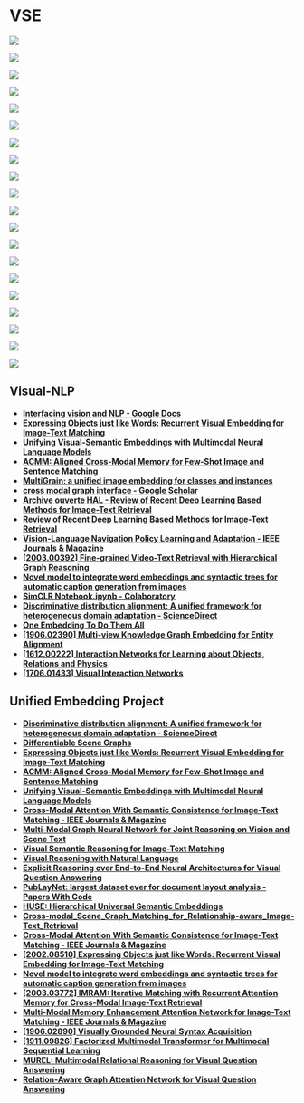 # VSE

![](<images/2020-07-24-01-01-21.png>)

![](images/2020-07-24-01-01-39.png)

![](<images/2020-07-24-01-01-59.png>)

![](<images/2020-07-24-01-02-13.png>)

![](images/2020-07-24-01-02-27.png)

![](<images/2020-07-24-01-02-50.png>)

![](<images/2020-07-24-01-02-59.png>)

![](<images/2020-07-24-01-04-26.png>)

![](<images/2020-07-24-01-04-46.png>)

![](images/2020-07-24-01-05-03.png)

![](images/2020-07-24-01-05-22.png)

![](<images/2020-07-24-01-06-46 (1).png>)

![](images/2020-07-24-01-07-02.png)

![](images/2020-07-24-01-07-48.png)

![](images/2020-07-24-01-08-05.png)

![](<images/2020-07-24-01-08-23 (1).png>)

![](images/2020-07-24-01-08-45.png)

![](images/2020-07-24-01-08-56.png)

![](images/2020-07-24-01-09-10.png)

![](<images/2020-07-24-01-09-32 (1).png>)

## Visual-NLP

* [**Interfacing vision and NLP - Google Docs**](https://docs.google.com/document/d/1MfQG6LdutZdOhELpfQSkMuxVMxsEUYtSQ7nS5WToyCU/edit?ts=5e7ca588)
* [**Expressing Objects just like Words: Recurrent Visual Embedding for Image-Text Matching**](https://arxiv.org/abs/2002.08510.pdf)
* [**Unifying Visual-Semantic Embeddings with Multimodal Neural Language Models**](https://arxiv.org/abs/1411.2539.pdf)
* [**ACMM: Aligned Cross-Modal Memory for Few-Shot Image and Sentence Matching**](http://openaccess.thecvf.com/content\_ICCV\_2019/papers/Huang\_ACMM\_Aligned\_Cross-Modal\_Memory\_for\_Few-Shot\_Image\_and\_Sentence\_Matching\_ICCV\_2019\_paper.pdf)
* [**MultiGrain: a unified image embedding for classes and instances**](https://arxiv.org/abs/1902.05509.pdf)
* [**cross modal graph interface - Google Scholar**](https://scholar.google.com/scholar?start=20\&q=cross+modal+graph+interface\&hl=en\&as\_sdt=0,5\&as\_ylo=2020)
* [**Archive ouverte HAL - Review of Recent Deep Learning Based Methods for Image-Text Retrieval**](https://hal.archives-ouvertes.fr/hal-02480975/)
* [**Review of Recent Deep Learning Based Methods for Image-Text Retrieval**](https://hal.archives-ouvertes.fr/hal-02480975/document)
* [**Vision-Language Navigation Policy Learning and Adaptation - IEEE Journals & Magazine**](https://ieeexplore.ieee.org/abstract/document/8986691)
* [**\[2003.00392\] Fine-grained Video-Text Retrieval with Hierarchical Graph Reasoning**](https://arxiv.org/abs/2003.00392)
* [**Novel model to integrate word embeddings and syntactic trees for automatic caption generation from images**](https://link.springer.com/content/pdf/10.1007/s00500-019-03973-w.pdf)
* [**SimCLR Notebook.ipynb - Colaboratory**](https://colab.research.google.com/drive/1ObAYvVKQjMG5nd2wIno7j2y\_X91E9IrX#scrollTo=u067AY93zh-k\&forceEdit=true\&sandboxMode=true)
* [**Discriminative distribution alignment: A unified framework for heterogeneous domain adaptation - ScienceDirect**](https://www.sciencedirect.com/science/article/abs/pii/S0031320319304650)
* [**One Embedding To Do Them All**](https://arxiv.org/abs/1906.12120.pdf)
* [**\[1906.02390\] Multi-view Knowledge Graph Embedding for Entity Alignment**](https://arxiv.org/abs/1906.02390)
* [**\[1612.00222\] Interaction Networks for Learning about Objects, Relations and Physics**](https://arxiv.org/abs/1612.00222)
* [**\[1706.01433\] Visual Interaction Networks**](https://arxiv.org/abs/1706.01433)

## Unified Embedding Project

* [**Discriminative distribution alignment: A unified framework for heterogeneous domain adaptation - ScienceDirect**](https://www.sciencedirect.com/science/article/abs/pii/S0031320319304650)
* [**Differentiable Scene Graphs**](http://openaccess.thecvf.com/content\_WACV\_2020/papers/Raboh\_Differentiable\_Scene\_Graphs\_WACV\_2020\_paper.pdf)
* [**Expressing Objects just like Words: Recurrent Visual Embedding for Image-Text Matching**](https://arxiv.org/abs/2002.08510.pdf)
* [**ACMM: Aligned Cross-Modal Memory for Few-Shot Image and Sentence Matching**](http://openaccess.thecvf.com/content\_ICCV\_2019/papers/Huang\_ACMM\_Aligned\_Cross-Modal\_Memory\_for\_Few-Shot\_Image\_and\_Sentence\_Matching\_ICCV\_2019\_paper.pdf)
* [**Unifying Visual-Semantic Embeddings with Multimodal Neural Language Models**](https://arxiv.org/abs/1411.2539.pdf)
* [**Cross-Modal Attention With Semantic Consistence for Image-Text Matching - IEEE Journals & Magazine**](https://ieeexplore.ieee.org/abstract/document/8994196)
* [**Multi-Modal Graph Neural Network for Joint Reasoning on Vision and Scene Text**](https://arxiv.org/abs/2003.13962.pdf)
* [**Visual Semantic Reasoning for Image-Text Matching**](http://openaccess.thecvf.com/content\_ICCV\_2019/papers/Li\_Visual\_Semantic\_Reasoning\_for\_Image-Text\_Matching\_ICCV\_2019\_paper.pdf)
* [**Visual Reasoning with Natural Language**](https://arxiv.org/abs/1710.00453.pdf)
* [**Explicit Reasoning over End-to-End Neural Architectures for Visual Question Answering**](https://arxiv.org/abs/1803.08896.pdf)
* [**PubLayNet: largest dataset ever for document layout analysis - Papers With Code**](https://paperswithcode.com/paper/190807836)
* [**HUSE: Hierarchical Universal Semantic Embeddings**](https://arxiv.org/abs/1911.05978v1.pdf)
* [**Cross-modal\_Scene\_Graph\_Matching\_for\_Relationship-aware\_Image-Text\_Retrieval**](http://openaccess.thecvf.com/content\_WACV\_2020/html/Wang\_Cross-modal\_Scene\_Graph\_Matching\_for\_Relationship-aware\_Image-Text\_Retrieval\_WACV\_2020\_paper.html)
* [**Cross-Modal Attention With Semantic Consistence for Image-Text Matching - IEEE Journals & Magazine**](https://ieeexplore.ieee.org/abstract/document/8994196)
* [**\[2002.08510\] Expressing Objects just like Words: Recurrent Visual Embedding for Image-Text Matching**](https://arxiv.org/abs/2002.08510)
* [**Novel model to integrate word embeddings and syntactic trees for automatic caption generation from images**](https://link.springer.com/article/10.1007/s00500-019-03973-w)
* [**\[2003.03772\] IMRAM: Iterative Matching with Recurrent Attention Memory for Cross-Modal Image-Text Retrieval**](https://arxiv.org/abs/2003.03772)
* [**Multi-Modal Memory Enhancement Attention Network for Image-Text Matching - IEEE Journals & Magazine**](https://ieeexplore.ieee.org/abstract/document/9006782)
* [**\[1906.02890\] Visually Grounded Neural Syntax Acquisition**](https://arxiv.org/abs/1906.02890)
* [**\[1911.09826\] Factorized Multimodal Transformer for Multimodal Sequential Learning**](https://arxiv.org/abs/1911.09826)
* [**MUREL: Multimodal Relational Reasoning for Visual Question Answering**](https://arxiv.org/abs/1902.09487.pdf)
* [**Relation-Aware Graph Attention Network for Visual Question Answering**](https://arxiv.org/abs/1903.12314.pdf)
